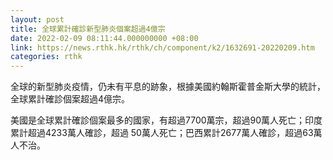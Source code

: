 ```yaml
---
layout: post
title: 全球累計確診新型肺炎個案超過4億宗
date: 2022-02-09 08:11:44.000000000 +08:00
link: https://news.rthk.hk/rthk/ch/component/k2/1632691-20220209.htm
categories: rthk
---
```


全球的新型肺炎疫情，仍未有平息的跡象，根據美國約翰斯霍普金斯大學的統計，全球累計確診個案超過4億宗。

美國是全球累計確診個案最多的國家，有超過7700萬宗，超過90萬人死亡；印度累計超過4233萬人確診，超過  50萬人死亡；巴西累計2677萬人確診，超過63萬人不治。
